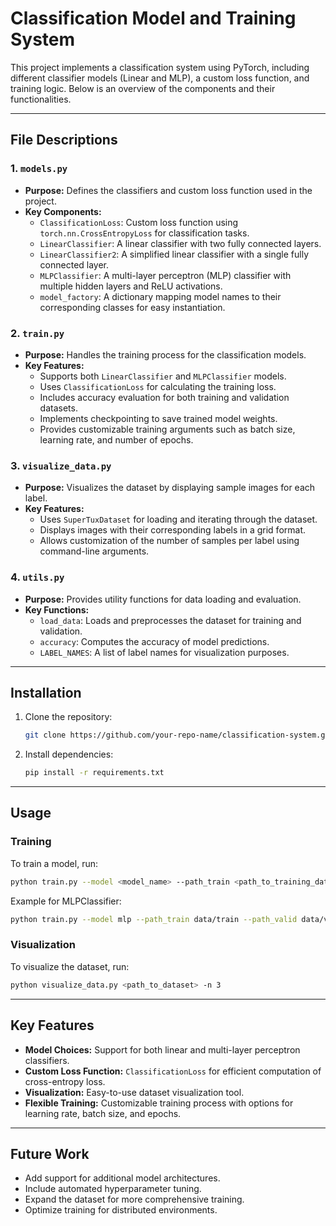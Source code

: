 # **Classification Model and Training System**

This project implements a classification system using PyTorch, including different classifier models (Linear and MLP), a custom loss function, and training logic. Below is an overview of the components and their functionalities.

---

## **File Descriptions**

### **1. `models.py`**
- **Purpose:** Defines the classifiers and custom loss function used in the project.
- **Key Components:**
  - `ClassificationLoss`: Custom loss function using `torch.nn.CrossEntropyLoss` for classification tasks.
  - `LinearClassifier`: A linear classifier with two fully connected layers.
  - `LinearClassifier2`: A simplified linear classifier with a single fully connected layer.
  - `MLPClassifier`: A multi-layer perceptron (MLP) classifier with multiple hidden layers and ReLU activations.
  - `model_factory`: A dictionary mapping model names to their corresponding classes for easy instantiation.

### **2. `train.py`**
- **Purpose:** Handles the training process for the classification models.
- **Key Features:**
  - Supports both `LinearClassifier` and `MLPClassifier` models.
  - Uses `ClassificationLoss` for calculating the training loss.
  - Includes accuracy evaluation for both training and validation datasets.
  - Implements checkpointing to save trained model weights.
  - Provides customizable training arguments such as batch size, learning rate, and number of epochs.

### **3. `visualize_data.py`**
- **Purpose:** Visualizes the dataset by displaying sample images for each label.
- **Key Features:**
  - Uses `SuperTuxDataset` for loading and iterating through the dataset.
  - Displays images with their corresponding labels in a grid format.
  - Allows customization of the number of samples per label using command-line arguments.

### **4. `utils.py`**
- **Purpose:** Provides utility functions for data loading and evaluation.
- **Key Functions:**
  - `load_data`: Loads and preprocesses the dataset for training and validation.
  - `accuracy`: Computes the accuracy of model predictions.
  - `LABEL_NAMES`: A list of label names for visualization purposes.

---

## **Installation**

1. Clone the repository:
   ```bash
   git clone https://github.com/your-repo-name/classification-system.git
   ```
2. Install dependencies:
   ```bash
   pip install -r requirements.txt
   ```

---

## **Usage**

### **Training**
To train a model, run:
```bash
python train.py --model <model_name> --path_train <path_to_training_data> --path_valid <path_to_validation_data> --epochs 50 --batch_size 128 --learning_rate 0.001
```
Example for MLPClassifier:
```bash
python train.py --model mlp --path_train data/train --path_valid data/valid --epochs 50
```

### **Visualization**
To visualize the dataset, run:
```bash
python visualize_data.py <path_to_dataset> -n 3
```

---

## **Key Features**

- **Model Choices:** Support for both linear and multi-layer perceptron classifiers.
- **Custom Loss Function:** `ClassificationLoss` for efficient computation of cross-entropy loss.
- **Visualization:** Easy-to-use dataset visualization tool.
- **Flexible Training:** Customizable training process with options for learning rate, batch size, and epochs.

---

## **Future Work**

- Add support for additional model architectures.
- Include automated hyperparameter tuning.
- Expand the dataset for more comprehensive training.
- Optimize training for distributed environments.
